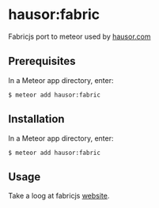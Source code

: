 hausor:fabric
=========================

Fabricjs port to meteor used by [hausor.com](hausor.com)

## Prerequisites

In a Meteor app directory, enter:

```
$ meteor add hausor:fabric
```

## Installation

In a Meteor app directory, enter:

```
$ meteor add hausor:fabric
```

## Usage

Take a loog at fabricjs [website](fabricjs.com).